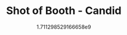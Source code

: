 ---
title: "Shot of Booth - Candid"
date: 1711298529.166658
image: "img/booth-candid-2.jpeg"
description: "Candid Photos"
---